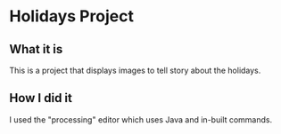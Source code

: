 # Holidays Project

## What it is

This is a project that displays images to tell story about the holidays.

## How I did it

I used the "processing" editor which uses Java and in-built commands.


